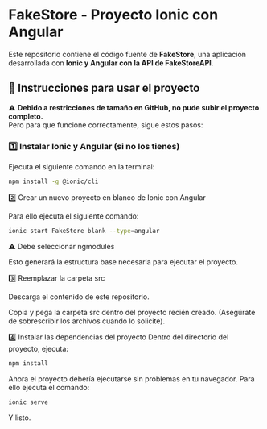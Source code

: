 # FakeStore - Proyecto Ionic con Angular  

Este repositorio contiene el código fuente de **FakeStore**, una aplicación desarrollada con **Ionic y Angular con la API de FakeStoreAPI**.  

## 📌 Instrucciones para usar el proyecto  

⚠️ **Debido a restricciones de tamaño en GitHub, no pude subir el proyecto completo.**  
Pero para que funcione correctamente, sigue estos pasos:  

### 1️⃣ Instalar Ionic y Angular (si no los tienes)  
Ejecuta el siguiente comando en la terminal:  
```bash
npm install -g @ionic/cli
```
2️⃣ Crear un nuevo proyecto en blanco de Ionic con Angular

Para ello ejecuta el siguiente comando:
```bash
ionic start FakeStore blank --type=angular
```
⚠️ Debe seleccionar ngmodules

Esto generará la estructura base necesaria para ejecutar el proyecto.

3️⃣ Reemplazar la carpeta src

Descarga el contenido de este repositorio.

Copia y pega la carpeta src dentro del proyecto recién creado.
(Asegúrate de sobrescribir los archivos cuando lo solicite).

4️⃣ Instalar las dependencias del proyecto
Dentro del directorio del proyecto, ejecuta:
```bash
npm install
```
Ahora el proyecto debería ejecutarse sin problemas en tu navegador.
Para ello ejecuta el comando:
```bash
ionic serve
```
Y listo.
